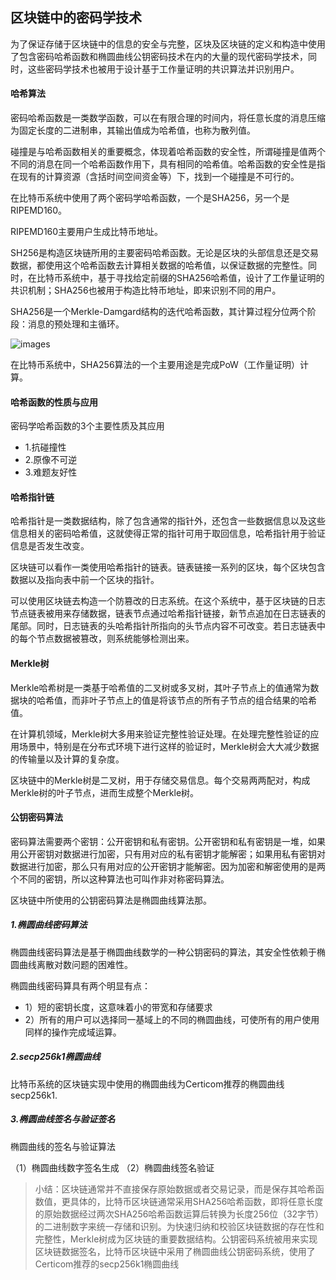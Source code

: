 ## 区块链中的密码学技术

为了保证存储于区块链中的信息的安全与完整，区块及区块链的定义和构造中使用了包含密码哈希函数和椭圆曲线公钥密码技术在内的大量的现代密码学技术，同时，这些密码学技术也被用于设计基于工作量证明的共识算法并识别用户。

#### 哈希算法 

密码哈希函数是一类数学函数，可以在有限合理的时间内，将任意长度的消息压缩为固定长度的二进制串，其输出值成为哈希值，也称为散列值。

碰撞是与哈希函数相关的重要概念，体现着哈希函数的安全性，所谓碰撞是值两个不同的消息在同一个哈希函数作用下，具有相同的哈希值。哈希函数的安全性是指在现有的计算资源（含括时间空间资金等）下，找到一个碰撞是不可行的。

在比特币系统中使用了两个密码学哈希函数，一个是SHA256，另一个是RIPEMD160。

RIPEMD160主要用户生成比特币地址。

SH256是构造区块链所用的主要密码哈希函数。无论是区块的头部信息还是交易数据，都使用这个哈希函数去计算相关数据的哈希值，以保证数据的完整性。同时，在比特币系统中，基于寻找给定前缀的SHA256哈希值，设计了工作量证明的共识机制；SHA256也被用于构造比特币地址，即来识别不同的用户。

SHA256是一个Merkle-Damgard结构的迭代哈希函数，其计算过程分位两个阶段：消息的预处理和主循环。

![images](1471538532696.jpg)

在比特币系统中，SHA256算法的一个主要用途是完成PoW（工作量证明）计算。

#### 哈希函数的性质与应用
密码学哈希函数的3个主要性质及其应用

- 1.抗碰撞性
- 2.原像不可逆
- 3.难题友好性

#### 哈希指针链

哈希指针是一类数据结构，除了包含通常的指针外，还包含一些数据信息以及这些信息相关的密码哈希值，这就使得正常的指针可用于取回信息，哈希指针用于验证信息是否发生改变。

区块链可以看作一类使用哈希指针的链表。链表链接一系列的区块，每个区块包含数据以及指向表中前一个区块的指针。

可以使用区块链去构造一个防篡改的日志系统。在这个系统中，基于区块链的日志节点链表被用来存储数据，链表节点通过哈希指针链接，新节点追加在日志链表的尾部。同时，日志链表的头哈希指针所指向的头节点内容不可改变。若日志链表中的每个节点数据被篡改，则系统能够检测出来。

#### Merkle树

Merkle哈希树是一类基于哈希值的二叉树或多叉树，其叶子节点上的值通常为数据块的哈希值，而非叶子节点上的值是将该节点的所有子节点的组合结果的哈希值。

在计算机领域，Merkle树大多用来验证完整性验证处理。在处理完整性验证的应用场景中，特别是在分布式环境下进行这样的验证时，Merkle树会大大减少数据的传输量以及计算的复杂度。

区块链中的Merkle树是二叉树，用于存储交易信息。每个交易两两配对，构成Merkle树的叶子节点，进而生成整个Merkle树。

#### 公钥密码算法

密码算法需要两个密钥：公开密钥和私有密钥。公开密钥和私有密钥是一堆，如果用公开密钥对数据进行加密，只有用对应的私有密钥才能解密；如果用私有密钥对数据进行加密，那么只有用对应的公开密钥才能解密。因为加密和解密使用的是两个不同的密钥，所以这种算法也可叫作非对称密码算法。

区块链中所使用的公钥密码算法是椭圆曲线算法那。

##### 1.椭圆曲线密码算法
椭圆曲线密码算法是基于椭圆曲线数学的一种公钥密码的算法，其安全性依赖于椭圆曲线离散对数问题的困难性。

椭圆曲线密码算具有两个明显有点：
- 1）短的密钥长度，这意味着小的带宽和存储要求
- 2）所有的用户可以选择同一基域上的不同的椭圆曲线，可使所有的用户使用同样的操作完成域运算。

##### 2.secp256k1椭圆曲线
比特币系统的区块链实现中使用的椭圆曲线为Certicom推荐的椭圆曲线secp256k1.

##### 3.椭圆曲线签名与验证签名
椭圆曲线的签名与验证算法

（1）椭圆曲线数字签名生成
（2）椭圆曲线签名验证

> 小结：区块链通常并不直接保存原始数据或者交易记录，而是保存其哈希函数值，更具体的，比特币区块链通常采用SHA256哈希函数，即将任意长度的原始数据经过两次SHA256哈希函数运算后转换为长度256位（32字节）的二进制数字来统一存储和识别。为快速归纳和校验区块链数据的存在性和完整性，Merkle树成为区块链的重要数据结构。公钥密码系统被用来实现区块链数据签名，比特币区块链中采用了椭圆曲线公钥密码系统，使用了Certicom推荐的secp256k1椭圆曲线

